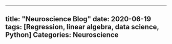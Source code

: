
---
title: "Neuroscience Blog"
date: 2020-06-19
tags: [Regression, linear algebra, data science, Python]
Categories: Neuroscience
---
